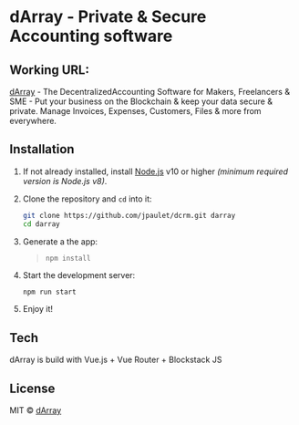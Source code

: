 # dArray - Private & Secure Accounting software

## Working URL:

[dArray](https://darray.org) - The DecentralizedAccounting Software for Makers, Freelancers & SME - Put your business on the Blockchain & keep your data secure & private. Manage Invoices, Expenses, Customers, Files & more from everywhere.

## Installation

1. If not already installed, install [Node.js](https://nodejs.org/) v10 or higher _(minimum required version is Node.js v8)_.

2. Clone the repository and `cd` into it:

    ```bash
    git clone https://github.com/jpaulet/dcrm.git darray
    cd darray
    ```
    
3. Generate a the app:

    > ```
    > npm install 
    > ```

4. Start the development server:

    ```bash
    npm run start
    ```
5. Enjoy it!

## Tech

dArray is build with Vue.js + Vue Router + Blockstack JS


## License

MIT © [dArray](https://darray.org)